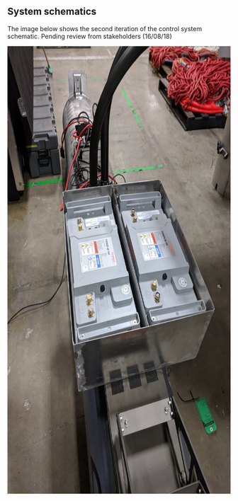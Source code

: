 ## System schematics

The image below shows the second iteration of the control system schematic. Pending review from stakeholders (16/08/18)

<p align="center">
  <img width="759" height="1012" src="https://github.com/Hubes92/GRIM/blob/master/images/IMG_20180815_090950.jpg">
</p>
